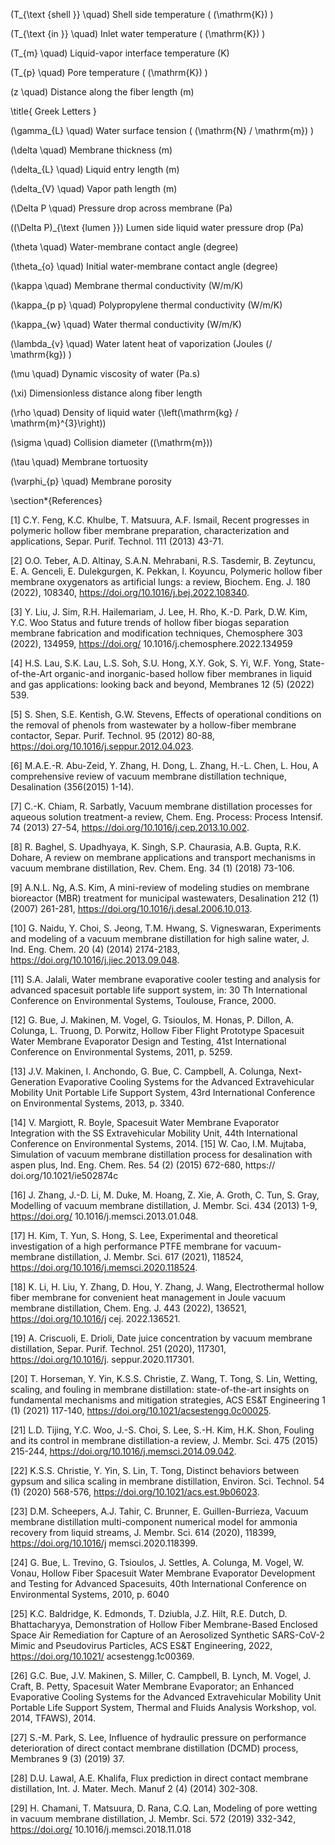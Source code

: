 \(T_{\text {shell }} \quad\) Shell side temperature ( \(\mathrm{K}\) )

\(T_{\text {in }} \quad\) Inlet water temperature ( \(\mathrm{K}\) )

\(T_{m} \quad\) Liquid-vapor interface temperature (K)

\(T_{p} \quad\) Pore temperature ( \(\mathrm{K}\) )

\(z \quad\) Distance along the fiber length (m)

\title{
Greek Letters
}

\(\gamma_{L} \quad\) Water surface tension ( \(\mathrm{N} / \mathrm{m}\) )

\(\delta \quad\) Membrane thickness (m)

\(\delta_{L} \quad\) Liquid entry length (m)

\(\delta_{V} \quad\) Vapor path length (m)

\(\Delta P \quad\) Pressure drop across membrane (Pa)

\((\Delta P)_{\text {lumen }}\) Lumen side liquid water pressure drop (Pa)

\(\theta \quad\) Water-membrane contact angle (degree)

\(\theta_{o} \quad\) Initial water-membrane contact angle (degree)

\(\kappa \quad\) Membrane thermal conductivity (W/m/K)

\(\kappa_{p p} \quad\) Polypropylene thermal conductivity (W/m/K)

\(\kappa_{w} \quad\) Water thermal conductivity (W/m/K)

\(\lambda_{v} \quad\) Water latent heat of vaporization (Joules \(/ \mathrm{kg}\) )

\(\mu \quad\) Dynamic viscosity of water (Pa.s)

\(\xi\) Dimensionless distance along fiber length

\(\rho \quad\) Density of liquid water \(\left(\mathrm{kg} / \mathrm{m}^{3}\right)\)

\(\sigma \quad\) Collision diameter \((\mathrm{m})\)

\(\tau \quad\) Membrane tortuosity

\(\varphi_{p} \quad\) Membrane porosity

\section*{References}

[1] C.Y. Feng, K.C. Khulbe, T. Matsuura, A.F. Ismail, Recent progresses in polymeric hollow fiber membrane preparation, characterization and applications, Separ. Purif. Technol. 111 (2013) 43-71.

[2] O.O. Teber, A.D. Altinay, S.A.N. Mehrabani, R.S. Tasdemir, B. Zeytuncu, E. A. Genceli, E. Dulekgurgen, K. Pekkan, I. Koyuncu, Polymeric hollow fiber membrane oxygenators as artificial lungs: a review, Biochem. Eng. J. 180 (2022), 108340, https://doi.org/10.1016/j.bej.2022.108340.

[3] Y. Liu, J. Sim, R.H. Hailemariam, J. Lee, H. Rho, K.-D. Park, D.W. Kim, Y.C. Woo Status and future trends of hollow fiber biogas separation membrane fabrication and modification techniques, Chemosphere 303 (2022), 134959, https://doi.org/ 10.1016/j.chemosphere.2022.134959

[4] H.S. Lau, S.K. Lau, L.S. Soh, S.U. Hong, X.Y. Gok, S. Yi, W.F. Yong, State-of-the-Art organic-and inorganic-based hollow fiber membranes in liquid and gas applications: looking back and beyond, Membranes 12 (5) (2022) 539.

[5] S. Shen, S.E. Kentish, G.W. Stevens, Effects of operational conditions on the removal of phenols from wastewater by a hollow-fiber membrane contactor, Separ. Purif. Technol. 95 (2012) 80-88, https://doi.org/10.1016/j.seppur.2012.04.023.

[6] M.A.E.-R. Abu-Zeid, Y. Zhang, H. Dong, L. Zhang, H.-L. Chen, L. Hou, A comprehensive review of vacuum membrane distillation technique, Desalination \(356(2015) 1-14\).

[7] C.-K. Chiam, R. Sarbatly, Vacuum membrane distillation processes for aqueous solution treatment-a review, Chem. Eng. Process: Process Intensif. 74 (2013) 27-54, https://doi.org/10.1016/j.cep.2013.10.002.

[8] R. Baghel, S. Upadhyaya, K. Singh, S.P. Chaurasia, A.B. Gupta, R.K. Dohare, A review on membrane applications and transport mechanisms in vacuum membrane distillation, Rev. Chem. Eng. 34 (1) (2018) 73-106.

[9] A.N.L. Ng, A.S. Kim, A mini-review of modeling studies on membrane bioreactor (MBR) treatment for municipal wastewaters, Desalination 212 (1) (2007) 261-281, https://doi.org/10.1016/j.desal.2006.10.013.

[10] G. Naidu, Y. Choi, S. Jeong, T.M. Hwang, S. Vigneswaran, Experiments and modeling of a vacuum membrane distillation for high saline water, J. Ind. Eng. Chem. 20 (4) (2014) 2174-2183, https://doi.org/10.1016/j.jiec.2013.09.048.

[11] S.A. Jalali, Water membrane evaporative cooler testing and analysis for advanced spacesuit portable life support system, in: 30 Th International Conference on Environmental Systems, Toulouse, France, 2000.

[12] G. Bue, J. Makinen, M. Vogel, G. Tsioulos, M. Honas, P. Dillon, A. Colunga, L. Truong, D. Porwitz, Hollow Fiber Flight Prototype Spacesuit Water Membrane Evaporator Design and Testing, 41st International Conference on Environmental Systems, 2011, p. 5259.

[13] J.V. Makinen, I. Anchondo, G. Bue, C. Campbell, A. Colunga, Next-Generation Evaporative Cooling Systems for the Advanced Extravehicular Mobility Unit Portable Life Support System, 43rd International Conference on Environmental Systems, 2013, p. 3340.

[14] V. Margiott, R. Boyle, Spacesuit Water Membrane Evaporator Integration with the SS Extravehicular Mobility Unit, 44th International Conference on Environmental Systems, 2014.
[15] W. Cao, I.M. Mujtaba, Simulation of vacuum membrane distillation process for desalination with aspen plus, Ind. Eng. Chem. Res. 54 (2) (2015) 672-680, https:// doi.org/10.1021/ie502874c

[16] J. Zhang, J.-D. Li, M. Duke, M. Hoang, Z. Xie, A. Groth, C. Tun, S. Gray, Modelling of vacuum membrane distillation, J. Membr. Sci. 434 (2013) 1-9, https://doi.org/ 10.1016/j.memsci.2013.01.048.

[17] H. Kim, T. Yun, S. Hong, S. Lee, Experimental and theoretical investigation of a high performance PTFE membrane for vacuum-membrane distillation, J. Membr. Sci. 617 (2021), 118524, https://doi.org/10.1016/j.memsci.2020.118524.

[18] K. Li, H. Liu, Y. Zhang, D. Hou, Y. Zhang, J. Wang, Electrothermal hollow fiber membrane for convenient heat management in Joule vacuum membrane distillation, Chem. Eng. J. 443 (2022), 136521, https://doi.org/10.1016/j cej. 2022.136521.

[19] A. Criscuoli, E. Drioli, Date juice concentration by vacuum membrane distillation, Separ. Purif. Technol. 251 (2020), 117301, https://doi.org/10.1016/j. seppur.2020.117301.

[20] T. Horseman, Y. Yin, K.S.S. Christie, Z. Wang, T. Tong, S. Lin, Wetting, scaling, and fouling in membrane distillation: state-of-the-art insights on fundamental mechanisms and mitigation strategies, ACS ES\&T Engineering 1 (1) (2021) 117-140, https://doi.org/10.1021/acsestengg.0c00025.

[21] L.D. Tijing, Y.C. Woo, J.-S. Choi, S. Lee, S.-H. Kim, H.K. Shon, Fouling and its control in membrane distillation-a review, J. Membr. Sci. 475 (2015) 215-244, https://doi.org/10.1016/j.memsci.2014.09.042.

[22] K.S.S. Christie, Y. Yin, S. Lin, T. Tong, Distinct behaviors between gypsum and silica scaling in membrane distillation, Environ. Sci. Technol. 54 (1) (2020) 568-576, https://doi.org/10.1021/acs.est.9b06023.

[23] D.M. Scheepers, A.J. Tahir, C. Brunner, E. Guillen-Burrieza, Vacuum membrane distillation multi-component numerical model for ammonia recovery from liquid streams, J. Membr. Sci. 614 (2020), 118399, https://doi.org/10.1016/j memsci.2020.118399.

[24] G. Bue, L. Trevino, G. Tsioulos, J. Settles, A. Colunga, M. Vogel, W. Vonau, Hollow Fiber Spacesuit Water Membrane Evaporator Development and Testing for Advanced Spacesuits, 40th International Conference on Environmental Systems, 2010, p. 6040

[25] K.C. Baldridge, K. Edmonds, T. Dziubla, J.Z. Hilt, R.E. Dutch, D. Bhattacharyya, Demonstration of Hollow Fiber Membrane-Based Enclosed Space Air Remediation for Capture of an Aerosolized Synthetic SARS-CoV-2 Mimic and Pseudovirus Particles, ACS ES\&T Engineering, 2022, https://doi.org/10.1021/ acsestengg.1c00369.

[26] G.C. Bue, J.V. Makinen, S. Miller, C. Campbell, B. Lynch, M. Vogel, J. Craft, B. Petty, Spacesuit Water Membrane Evaporator; an Enhanced Evaporative Cooling Systems for the Advanced Extravehicular Mobility Unit Portable Life Support System, Thermal and Fluids Analysis Workshop, vol. 2014, TFAWS), 2014.

[27] S.-M. Park, S. Lee, Influence of hydraulic pressure on performance deterioration of direct contact membrane distillation (DCMD) process, Membranes 9 (3) (2019) 37.

[28] D.U. Lawal, A.E. Khalifa, Flux prediction in direct contact membrane distillation, Int. J. Mater. Mech. Manuf 2 (4) (2014) 302-308.

[29] H. Chamani, T. Matsuura, D. Rana, C.Q. Lan, Modeling of pore wetting in vacuum membrane distillation, J. Membr. Sci. 572 (2019) 332-342, https://doi.org/ 10.1016/j.memsci.2018.11.018